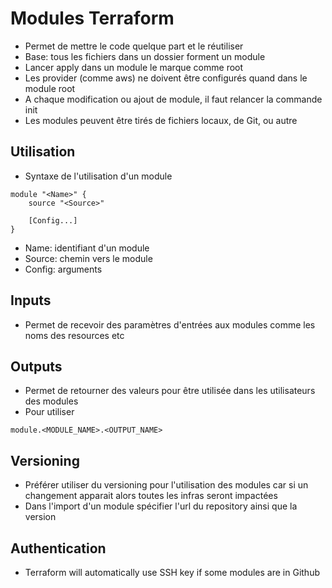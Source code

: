 # Modules Terraform

* Permet de mettre le code quelque part et le réutiliser
* Base: tous les fichiers dans un dossier forment un module
* Lancer apply dans un module le marque comme root
* Les provider (comme aws) ne doivent être configurés quand dans le module root
* A chaque modification ou ajout de module, il faut relancer la commande init
* Les modules peuvent être tirés de fichiers locaux, de Git, ou autre

## Utilisation

* Syntaxe de l'utilisation d'un module
```
module "<Name>" {
    source "<Source>"

    [Config...]
}
```
* Name: identifiant d'un module
* Source: chemin vers le module
* Config: arguments

## Inputs

* Permet de recevoir des paramètres d'entrées aux modules comme les noms des resources etc

## Outputs

* Permet de retourner des valeurs pour être utilisée dans les utilisateurs des modules
* Pour utiliser
```
module.<MODULE_NAME>.<OUTPUT_NAME>
```

## Versioning

* Préférer utiliser du versioning pour l'utilisation des modules car si un changement apparait alors toutes les infras seront impactées
* Dans l'import d'un module spécifier l'url du repository ainsi que la version

## Authentication

* Terraform will automatically use SSH key if some modules are in Github